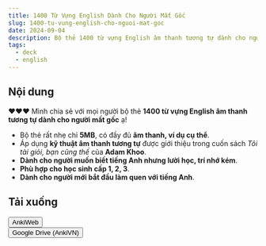 ```yaml
---
title: 1400 Từ Vựng English Dành Cho Người Mất Gốc
slug: 1400-tu-vung-english-cho-nguoi-mat-goc
date: 2024-09-04
description: Bộ thẻ 1400 từ vựng English âm thanh tương tự dành cho người mất gốc, có đầy đủ âm thanh, ví dụ cụ thể và dễ học.
tags:
  - deck
  - english
---
```


<!--truncate-->

## Nội dung

❤️❤️❤️ Mình chia sẻ với mọi người bộ thẻ **1400 từ vựng English âm thanh tương tự dành cho người mất gốc** ạ!

- Bộ thẻ rất nhẹ chỉ **5MB**, có đầy đủ **âm thanh, ví dụ cụ thể**.
- Áp dụng **kỹ thuật âm thanh tương tự** được giới thiệu trong cuốn sách *Tôi tài giỏi, bạn cũng thế* của **Adam Khoo**.
- **Dành cho người muốn biết tiếng Anh nhưng lười học, trí nhớ kém**.
- **Phù hợp cho học sinh cấp 1, 2, 3**.
- **Dành cho người mới bắt đầu làm quen với tiếng Anh**.

## Tải xuống

<div style={{display: 'flex', justifyContent: 'left', gap: '20px'}}> <a href="https://ankiweb.net/shared/info/1732615076"> <button class="buttonPrimary" type="button">AnkiWeb</button> </a> </div>

<div style={{display: 'flex', justifyContent: 'left', gap: '20px'}}> 
  <a href="https://drive.google.com/file/d/1xH8lkdZ9nAbHEKbP0SYH230hC36h5-vV/view?usp=sharing"> 
    <button class="buttonPrimary" type="button">Google Drive (AnkiVN)</button> 
  </a> 
</div>